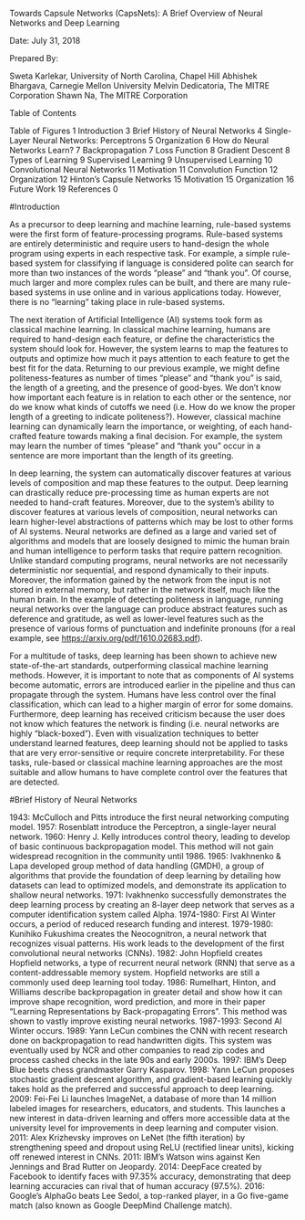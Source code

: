 Towards Capsule Networks (CapsNets): A Brief Overview of Neural Networks and Deep Learning

Date: July 31, 2018




Prepared By:

Sweta Karlekar, University of North Carolina, Chapel Hill
Abhishek Bhargava, Carnegie Mellon University
Melvin Dedicatoria, The MITRE Corporation
Shawn Na, The MITRE Corporation

Table of Contents

Table of Figures	1
Introduction	3
Brief History of Neural Networks	4
Single-Layer Neural Networks: Perceptrons	5
Organization	6
How do Neural Networks Learn?	7
Backpropagation	7
Loss Function	8
Gradient Descent	8
Types of Learning	9
Supervised Learning	9
Unsupervised Learning	10
Convolutional Neural Networks	11
Motivation	11
Convolution Function	12
Organization	12
Hinton’s Capsule Networks	15
Motivation	15
Organization	16
Future Work	19
References	0

#Introduction

As a precursor to deep learning and machine learning, rule-based systems were the first form of feature-processing programs. Rule-based systems are entirely deterministic and require users to hand-design the whole program using experts in each respective task. For example, a simple rule-based system for classifying if language is considered polite can search for more than two instances of the words “please” and “thank you”. Of course, much larger and more complex rules can be built, and there are many rule-based systems in use online and in various applications today. However, there is no “learning” taking place in rule-based systems. 

The next iteration of Artificial Intelligence (AI) systems took form as classical machine learning. In classical machine learning, humans are required to hand-design each feature, or define the characteristics the system should look for. However, the system learns to map the features to outputs and optimize how much it pays attention to each feature to get the best fit for the data. Returning to our previous example, we might define politeness-features as number of times “please” and “thank you” is said, the length of a greeting, and the presence of good-byes. We don’t know how important each feature is in relation to each other or the sentence, nor do we know what kinds of cutoffs we need (i.e. How do we know the proper length of a greeting to indicate politeness?). However, classical machine learning can dynamically learn the importance, or weighting, of each hand-crafted feature towards making a final decision. For example, the system may learn the number of times “please” and “thank you” occur in a sentence are more important than the length of its greeting. 

In deep learning, the system can automatically discover features at various levels of composition and map these features to the output. Deep learning can drastically reduce pre-processing time as human experts are not needed to hand-craft features. Moreover, due to the system’s ability to discover features at various levels of composition, neural networks can learn higher-level abstractions of patterns which may be lost to other forms of AI systems. Neural networks are defined as a large and varied set of algorithms and models that are loosely designed to mimic the human brain and human intelligence to perform tasks that require pattern recognition. Unlike standard computing programs, neural networks are not necessarily deterministic nor sequential, and respond dynamically to their inputs. Moreover, the information gained by the network from the input is not stored in external memory, but rather in the network itself, much like the human brain. In the example of detecting politeness in language, running neural networks over the language can produce abstract features such as deference and gratitude, as well as lower-level features such as the presence of various forms of punctuation and indefinite pronouns (for a real example, see https://arxiv.org/pdf/1610.02683.pdf). 

For a multitude of tasks, deep learning has been shown to achieve new state-of-the-art standards, outperforming classical machine learning methods. However, it is important to note that as components of AI systems become automatic, errors are introduced earlier in the pipeline and thus can propagate through the system. Humans have less control over the final classification, which can lead to a higher margin of error for some domains. Furthermore, deep learning has received criticism because the user does not know which features the network is finding (i.e. neural networks are highly “black-boxed”). Even with visualization techniques to better understand learned features, deep learning should not be applied to tasks that are very error-sensitive or require concrete interpretability. For these tasks, rule-based or classical machine learning approaches are the most suitable and allow humans to have complete control over the features that are detected. 

#Brief History of Neural Networks 

1943: McCulloch and Pitts introduce the first neural networking computing model. 
1957: Rosenblatt introduce the Perceptron, a single-layer neural network. 
1960: Henry J. Kelly introduces control theory, leading to develop of basic continuous backpropagation model. This method will not gain widespread recognition in the community until 1986. 
1965: Ivakhnenko & Lapa developed group method of data handling (GMDH), a group of algorithms that provide the foundation of deep learning by detailing how datasets can lead to optimized models, and demonstrate its application to shallow neural networks. 
1971: Ivakhnenko successfully demonstrates the deep learning process by creating an 8-layer deep network that serves as a computer identification system called Alpha. 
1974-1980: First AI Winter occurs, a period of reduced research funding and interest. 
1979-1980: Kunihiko Fukushima creates the Neocognitron, a neural network that recognizes visual patterns. His work leads to the development of the first convolutional neural networks (CNNs). 
1982: John Hopfield creates Hopfield networks, a type of recurrent neural network (RNN) that serve as a content-addressable memory system. Hopfield networks are still a commonly used deep learning tool today. 
1986: Rumelhart, Hinton, and Williams describe backpropagation in greater detail and show how it can improve shape recognition, word prediction, and more in their paper “Learning Representations by Back-propagating Errors”. This method was shown to vastly improve existing neural networks. 
1987-1993: Second AI Winter occurs. 
1989: Yann LeCun combines the CNN with recent research done on backpropagation to read handwritten digits. This system was eventually used by NCR and other companies to read zip codes and process cashed checks in the late 90s and early 2000s. 
1997: IBM’s Deep Blue beets chess grandmaster Garry Kasparov. 
1998: Yann LeCun proposes stochastic gradient descent algorithm, and gradient-based learning quickly takes hold as the preferred and successful approach to deep learning.  
2009: Fei-Fei Li launches ImageNet, a database of more than 14 million labeled images for researchers, educators, and students. This launches a new interest in data-driven learning and offers more accessible data at the university level for improvements in deep learning and computer vision. 
2011: Alex Krizhevsky improves on LeNet (the fifth iteration) by strengthening speed and dropout using ReLU (rectified linear units), kicking off renewed interest in CNNs. 
2011: IBM’s Watson wins against Ken Jennings and Brad Rutter on Jeopardy. 
2014: DeepFace created by Facebook to identify faces with 97.35% accuracy, demonstrating that deep learning accuracies can rival that of human accuracy (97.5%). 
2016: Google’s AlphaGo beats Lee Sedol, a top-ranked player, in a Go five-game match (also known as Google DeepMind Challenge match). 

